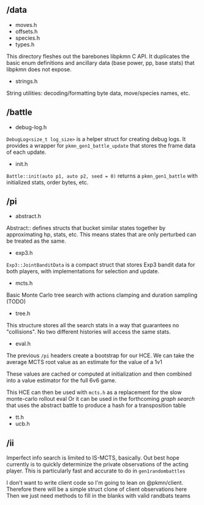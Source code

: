 ## /data

* moves.h
* offsets.h
* species.h
* types.h

This directory fleshes out the barebones libpkmn C API. It duplicates the basic enum definitions and ancillary data (base power, pp, base stats) that libpkmn does not expose.

* strings.h

String utilities: decoding/formatting byte data, move/species names, etc.

## /battle

* debug-log.h

`DebugLog<size_t log_size>` is a helper struct for creating debug logs. It provides a wrapper for `pkmn_gen1_battle_update` that stores the frame data of each update.

* init.h

`Battle::init(auto p1, auto p2, seed = 0)` returns a `pkmn_gen1_battle` with initialized stats, order bytes, etc.

## /pi

* abstract.h

Abstract:: defines structs that bucket similar states together by approximating hp, stats, etc.
This means states that are only perturbed can be treated as the same.

* exp3.h

`Exp3::JointBanditData` is a compact struct that stores Exp3 bandit data for both players, with implementations for selection and update.

* mcts.h

Basic Monte Carlo tree search with actions clamping and duration sampling (TODO)

* tree.h

This structure stores all the search stats in a way that guarantees no "collisions". No two different histories will access the same stats.

* eval.h

The previous `/pi` headers create a bootstrap for our HCE. We can take the average MCTS root value as an estimate for the value of a 1v1

These values are cached or computed at initialization and then combined into a value estimator for the full 6v6 game.

This HCE can then be used with `mcts.h` as a replacement for the slow monte-carlo rollout eval
Or it can be used in the forthcoming *graph search* that uses the abstract battle to produce a hash for a transposition table

* tt.h
* ucb.h

## /ii

Imperfect info search is limited to IS-MCTS, basically. Out best hope currently is to quickly determinize the private observations of the acting player. This is particularly fast and accurate to do in `gen1randombattles`

I don't want to write client code so I'm going to lean on @pkmn/client. Therefore there will be a simple struct clone of client observations here
Then we just need methods to fill in the blanks with valid randbats teams
